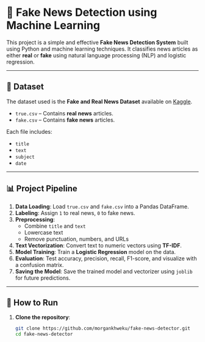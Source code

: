 # 📰 Fake News Detection using Machine Learning

This project is a simple and effective **Fake News Detection System** built using Python and machine learning techniques. It classifies news articles as either **real** or **fake** using natural language processing (NLP) and logistic regression.

---

## 📁 Dataset

The dataset used is the **Fake and Real News Dataset** available on [Kaggle](https://www.kaggle.com/datasets/clmentbisaillon/fake-and-real-news-dataset).

- `true.csv` – Contains **real news** articles.
- `fake.csv` – Contains **fake news** articles.

Each file includes:
- `title`
- `text`
- `subject`
- `date`

---

## 📊 Project Pipeline

1. **Data Loading**: Load `true.csv` and `fake.csv` into a Pandas DataFrame.
2. **Labeling**: Assign `1` to real news, `0` to fake news.
3. **Preprocessing**:
   - Combine `title` and `text`
   - Lowercase text
   - Remove punctuation, numbers, and URLs
4. **Text Vectorization**: Convert text to numeric vectors using **TF-IDF**.
5. **Model Training**: Train a **Logistic Regression** model on the data.
6. **Evaluation**: Test accuracy, precision, recall, F1-score, and visualize with a confusion matrix.
7. **Saving the Model**: Save the trained model and vectorizer using `joblib` for future predictions.

---

## 🚀 How to Run

1. **Clone the repository**:
   ```bash
   git clone https://github.com/morgankhweku/fake-news-detector.git
   cd fake-news-detector

